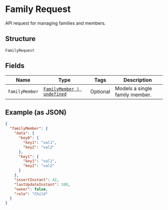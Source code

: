 
# Family Request

API request for managing families and members.

## Structure

`FamilyRequest`

## Fields

| Name | Type | Tags | Description |
|  --- | --- | --- | --- |
| `familyMember` | [`FamilyMember \| undefined`](../../doc/models/family-member.md) | Optional | Models a single family member. |

## Example (as JSON)

```json
{
  "familyMember": {
    "data": {
      "key0": {
        "key1": "val1",
        "key2": "val2"
      },
      "key1": {
        "key1": "val1",
        "key2": "val2"
      }
    },
    "insertInstant": 42,
    "lastUpdateInstant": 100,
    "owner": false,
    "role": "Child"
  }
}
```

